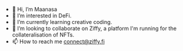 - 👋 Hi, I’m Maanasa
- 👀 I’m interested in DeFi.
- 🌱 I’m currently learning creative coding.
- 💞️ I’m looking to collaborate on Ziffy, a platform I'm running for the collateralisation of NFTs.
- 📫 How to reach me connect@ziffy.fi

<!---
MaanasaZ/MaanasaZ is a ✨ special ✨ repository because its `README.md` (this file) appears on your GitHub profile.
You can click the Preview link to take a look at your changes.
--->
